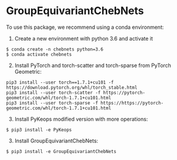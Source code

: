 # GroupEquivariantChebNets

To use this package, we recommend using a conda environment:

1. Create a new environment with python 3.6 and activate it
```
$ conda create -n chebnets python=3.6
$ conda activate chebnets
```

2. Install PyTorch and torch-scatter and torch-sparse from PyTorch Geometric:
```
pip3 install --user torch==1.7.1+cu101 -f https://download.pytorch.org/whl/torch_stable.html
pip3 install --user torch-scatter -f https://pytorch-geometric.com/whl/torch-1.7.1+cu101.html
pip3 install --user torch-sparse -f https://https://pytorch-geometric.com/whl/torch-1.7.1+cu101.html
```

3. Install PyKeops modified version with more operations:
```
$ pip3 install -e PyKeops
```

3. Install GroupEquivariantChebNets:
```
$ pip3 install -e GroupEquivariantChebNets
```


